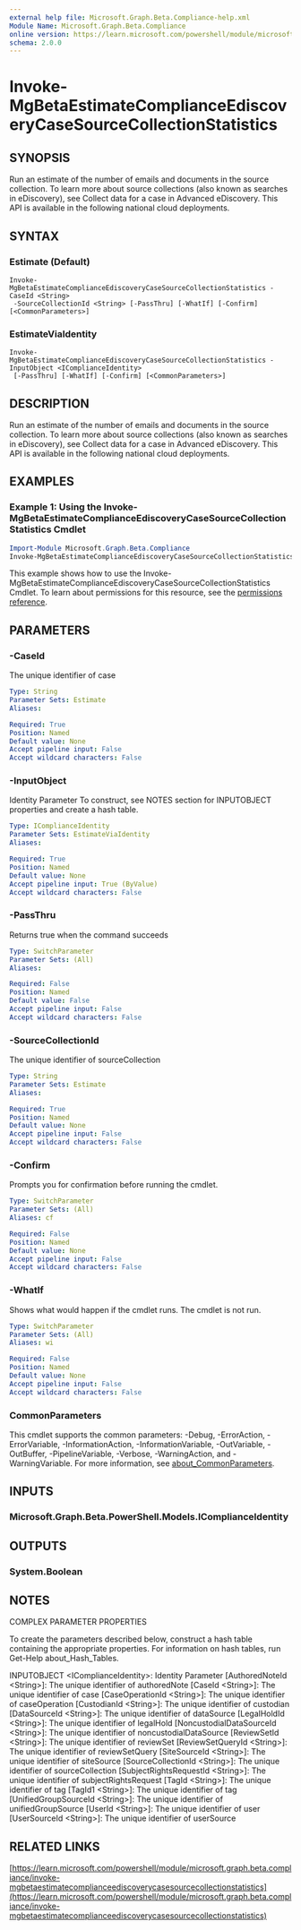 ```yaml
---
external help file: Microsoft.Graph.Beta.Compliance-help.xml
Module Name: Microsoft.Graph.Beta.Compliance
online version: https://learn.microsoft.com/powershell/module/microsoft.graph.beta.compliance/invoke-mgbetaestimatecomplianceediscoverycasesourcecollectionstatistics
schema: 2.0.0
---
```


# Invoke-MgBetaEstimateComplianceEdiscoveryCaseSourceCollectionStatistics

## SYNOPSIS
Run an estimate of the number of emails and documents in the source collection.
To learn more about source collections (also known as searches in eDiscovery), see Collect data for a case in Advanced eDiscovery.
This API is available in the following national cloud deployments.

## SYNTAX

### Estimate (Default)
```
Invoke-MgBetaEstimateComplianceEdiscoveryCaseSourceCollectionStatistics -CaseId <String>
 -SourceCollectionId <String> [-PassThru] [-WhatIf] [-Confirm] [<CommonParameters>]
```

### EstimateViaIdentity
```
Invoke-MgBetaEstimateComplianceEdiscoveryCaseSourceCollectionStatistics -InputObject <IComplianceIdentity>
 [-PassThru] [-WhatIf] [-Confirm] [<CommonParameters>]
```

## DESCRIPTION
Run an estimate of the number of emails and documents in the source collection.
To learn more about source collections (also known as searches in eDiscovery), see Collect data for a case in Advanced eDiscovery.
This API is available in the following national cloud deployments.

## EXAMPLES
### Example 1: Using the Invoke-MgBetaEstimateComplianceEdiscoveryCaseSourceCollectionStatistics Cmdlet
```powershell
Import-Module Microsoft.Graph.Beta.Compliance
Invoke-MgBetaEstimateComplianceEdiscoveryCaseSourceCollectionStatistics -CaseId $caseId -SourceCollectionId $sourceCollectionId
```
This example shows how to use the Invoke-MgBetaEstimateComplianceEdiscoveryCaseSourceCollectionStatistics Cmdlet.
To learn about permissions for this resource, see the [permissions reference](/graph/permissions-reference).

## PARAMETERS

### -CaseId
The unique identifier of case

```yaml
Type: String
Parameter Sets: Estimate
Aliases:

Required: True
Position: Named
Default value: None
Accept pipeline input: False
Accept wildcard characters: False
```

### -InputObject
Identity Parameter
To construct, see NOTES section for INPUTOBJECT properties and create a hash table.

```yaml
Type: IComplianceIdentity
Parameter Sets: EstimateViaIdentity
Aliases:

Required: True
Position: Named
Default value: None
Accept pipeline input: True (ByValue)
Accept wildcard characters: False
```

### -PassThru
Returns true when the command succeeds

```yaml
Type: SwitchParameter
Parameter Sets: (All)
Aliases:

Required: False
Position: Named
Default value: False
Accept pipeline input: False
Accept wildcard characters: False
```

### -SourceCollectionId
The unique identifier of sourceCollection

```yaml
Type: String
Parameter Sets: Estimate
Aliases:

Required: True
Position: Named
Default value: None
Accept pipeline input: False
Accept wildcard characters: False
```

### -Confirm
Prompts you for confirmation before running the cmdlet.

```yaml
Type: SwitchParameter
Parameter Sets: (All)
Aliases: cf

Required: False
Position: Named
Default value: None
Accept pipeline input: False
Accept wildcard characters: False
```

### -WhatIf
Shows what would happen if the cmdlet runs.
The cmdlet is not run.

```yaml
Type: SwitchParameter
Parameter Sets: (All)
Aliases: wi

Required: False
Position: Named
Default value: None
Accept pipeline input: False
Accept wildcard characters: False
```

### CommonParameters
This cmdlet supports the common parameters: -Debug, -ErrorAction, -ErrorVariable, -InformationAction, -InformationVariable, -OutVariable, -OutBuffer, -PipelineVariable, -Verbose, -WarningAction, and -WarningVariable. For more information, see [about_CommonParameters](http://go.microsoft.com/fwlink/?LinkID=113216).

## INPUTS

### Microsoft.Graph.Beta.PowerShell.Models.IComplianceIdentity
## OUTPUTS

### System.Boolean
## NOTES
COMPLEX PARAMETER PROPERTIES

To create the parameters described below, construct a hash table containing the appropriate properties.
For information on hash tables, run Get-Help about_Hash_Tables.

INPUTOBJECT \<IComplianceIdentity\>: Identity Parameter
  \[AuthoredNoteId \<String\>\]: The unique identifier of authoredNote
  \[CaseId \<String\>\]: The unique identifier of case
  \[CaseOperationId \<String\>\]: The unique identifier of caseOperation
  \[CustodianId \<String\>\]: The unique identifier of custodian
  \[DataSourceId \<String\>\]: The unique identifier of dataSource
  \[LegalHoldId \<String\>\]: The unique identifier of legalHold
  \[NoncustodialDataSourceId \<String\>\]: The unique identifier of noncustodialDataSource
  \[ReviewSetId \<String\>\]: The unique identifier of reviewSet
  \[ReviewSetQueryId \<String\>\]: The unique identifier of reviewSetQuery
  \[SiteSourceId \<String\>\]: The unique identifier of siteSource
  \[SourceCollectionId \<String\>\]: The unique identifier of sourceCollection
  \[SubjectRightsRequestId \<String\>\]: The unique identifier of subjectRightsRequest
  \[TagId \<String\>\]: The unique identifier of tag
  \[TagId1 \<String\>\]: The unique identifier of tag
  \[UnifiedGroupSourceId \<String\>\]: The unique identifier of unifiedGroupSource
  \[UserId \<String\>\]: The unique identifier of user
  \[UserSourceId \<String\>\]: The unique identifier of userSource

## RELATED LINKS

[https://learn.microsoft.com/powershell/module/microsoft.graph.beta.compliance/invoke-mgbetaestimatecomplianceediscoverycasesourcecollectionstatistics](https://learn.microsoft.com/powershell/module/microsoft.graph.beta.compliance/invoke-mgbetaestimatecomplianceediscoverycasesourcecollectionstatistics)

